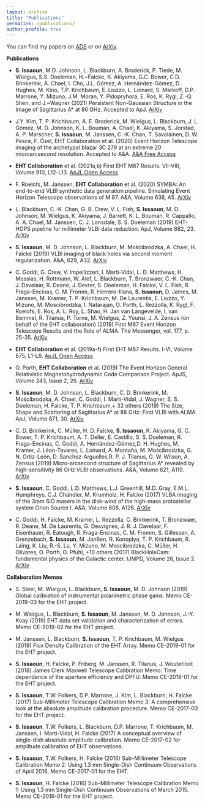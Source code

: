 ```yaml
---
layout: archive
title: "Publications"
permalink: /publications/
author_profile: true
---
```


You can find my papers on [ADS](https://ui.adsabs.harvard.edu/search/filter_database_fq_database=OR&filter_database_fq_database=database%3A%22astronomy%22&format=SHORT&fq=%7B!type%3Daqp%20v%3D%24fq_database%7D&fq_database=(database%3A%22astronomy%22)&q=author%3A(%22Issaoun%2C%20S.%22)&sort=score%20desc%2C%20bibcode%20desc&unprocessed_parameter=qform&unprocessed_parameter=adsobj_query&p_=0) or on [ArXiv](https://arxiv.org/search/?searchtype=author&query=Issaoun%2C+S). 

**Publications** 

- **S. Issaoun**, M.D. Johnson, L. Blackburn, A. Broderick, P. Tiede, M. Wielgus, S.S. Doeleman, H.~Falcke, K. Akiyama, G.C. Bower, C.D. Brinkerink, A. Chael, I. Cho, J.L. Gómez, A. Hernández-Gómez, D. Hughes, M. Kino, T.P. Krichbaum, E. Liuzzo, L. Loinard, S. Markoff, D.P. Marrone, Y. Mizuno, J.M. Moran, Y. Pidopryhora, E. Ros, K. Rygl, Z.-Q. Shen, and J.~Wagner (2021) Persistent Non-Gaussian Structure in the Image of Sagittarius A* at 86 GHz. Accepted to ApJ. [ArXiv](https://arxiv.org/abs/2104.07610)

- J.Y. Kim, T. P. Krichbaum, A. E. Broderick, M. Wielgus, L. Blackburn, J. L. Gómez, M. D. Johnson, K. L. Bouman, A. Chael, K. Akiyama, S. Jorstad, A. P. Marscher, **S. Issaoun**, M. Janssen, C.-K. Chan, T. Savolainen, D. W. Pesce, F. Özel, EHT Collaboration et al. (2020) Event Horizon Telescope imaging of the archetypal blazar 3C 279 at an extreme 20 microarcsecond resolution. Accepted to A&A. [A&A Free Access](https://www.aanda.org/articles/aa/pdf/forth/aa37493-20.pdf)

- **EHT Collaboration** et al. (2021a,b) First EHT M87 Results. VII-VIII,  Volume 910, L12-L13. [ApJL Open Access](https://iopscience.iop.org/journal/2041-8205/page/Focus_on_EHT) 

- F. Roelofs, M. Janssen, **EHT Collaboration** et al. (2020) SYMBA: An end-to-end VLBI synthetic data generation pipeline. Simulating Event Horizon Telescope observations of M 87. A&A, Volume 636, A5. [ArXiv](https://arxiv.org/abs/2004.01161)

- L. Blackburn, C.-K. Chan, G. B. Crew, V. L. Fish, **S. Issaoun**, M. D. Johnson, M. Wielgus, K. Akiyama, J. Barrett, K. L. Bouman, R. Cappallo, A. A. Chael, M. Janssen, C. J. Lonsdale, S. S. Doeleman (2019) EHT-HOPS pipeline for millimeter VLBI data reduction. ApJ, Volume 882,  23. [ArXiv](https://arxiv.org/abs/1903.08832)

- **S. Issaoun**, M. D. Johnson, L. Blackburn, M. Mościbrodzka, A. Chael, H. Falcke (2019) VLBI imaging of black holes via second moment regularization.  A&A, 629, A32. [ArXiv](https://arxiv.org/abs/1908.01296)

- C. Goddi, G. Crew, V. Impellizzeri, I. Marti-Vidal, L. D. Matthews, H. Messias, H. Rottmann, W. Alef, L. Blackburn, T. Bronzwaer, C.-K. Chan, J. Davelaar, R. Deane, J. Dexter, S. Doeleman, H. Falcke, V. L. Fish, R. Fraga-Encinas, C. M. Fromm, R. Herrero-Illana, **S. Issaoun**, D. James, M. Janssen, M. Kramer, T. P. Krichbaum, M. De Laurentis, E. Liuzzo, Y. Mizuno, M. Moscibrodzka, I. Natarajan, O. Porth, L. Rezzolla, K. Rygl, F. Roelofs, E. Ros, A. L. Roy, L. Shao, H. Jan van Langevelde, I. van Bemmel, R. Tilanus, P. Torne, M. Wielgus, Z. Younsi, J. A. Zensus (on behalf of the EHT collaboration) (2019) First M87 Event Horizon Telescope Results and the Role of ALMA. The Messenger, vol. 177, p. 25-35. [ArXiv](https://arxiv.org/abs/1910.10193)

- **EHT Collaboration** et al. (2019a-f) First EHT M87 Results. I-VI,  Volume 875, L1-L6. [ApJL Open Access](https://iopscience.iop.org/journal/2041-8205/page/Focus_on_EHT) 

- O. Porth, **EHT Collaboration** et al. (2019) The Event Horizon General Relativistic Magnetohydrodynamic Code Comparison Project. ApJS, Volume 243, Issue 2, 26. [ArXiv](https://arxiv.org/abs/1904.04923)

- **S. Issaoun**, M. D. Johnson, L. Blackburn, C. D. Brinkerink, M.  Mościbrodzka, A. Chael, C. Goddi, I. Marti-Vidal, J. Wagner, S. S. Doeleman, H. Falcke, T. P. Krichbaum,+ 32 others (2019) The Size, Shape and Scattering of Sagittarius A* at 86 GHz: First VLBI with ALMA. ApJ, Volume 871, 30. [ArXiv](https://arxiv.org/abs/1901.06226)

- C. D. Brinkerink,  C. Müller, H. D. Falcke, **S. Issaoun**, K. Akiyama, G. C. Bower, T. P. Krichbaum, A. T. Deller, E. Castillo, S. S. Doeleman, R. Fraga-Encinas, C. Goddi, A. Hernández-Gómez,D. H. Hughes, M. Kramer, J. Léon-Tavares, L. Loinard, A. Montaña, M. Mościbrodzka, G. N. Ortiz-León, D. Sanchez-Arguelles,R. P. J. Tilanus, G. W. Wilson, A. Zensus (2019) Micro-arcsecond structure of Sagittarius A* revealed by high-sensitivity 86 GHz VLBI observations. A&A, Volume 621, A119. [ArXiv](https://arxiv.org/abs/1811.08394)

- **S. Issaoun**, C. Goddi, L.D. Matthews, L.J. Greenhill, M.D. Gray, E.M.L. Humphreys, C.J. Chandler, M. Krumholz, H. Falcke (2017) VLBA imaging of the 3mm SiO masers in the disk-wind of the high-mass protostellar system Orion Source I. A&A, Volume 606, A126. [ArXiv](https://arxiv.org/abs/1707.07455)

- C. Goddi, H. Falcke, M. Kramer, L. Rezzolla, C. Brinkerink, T. Bronzwaer, R. Deane, M. De Laurentis, G. Desvignes, J. R. J. Davelaar, F. Eisenhauer, R. Eatough, R. Fraga-Encinas, C. M. Fromm, S. Gillessen, A. Grenzebach, **S. Issaoun**, M. Janßen, R. Konoplya, T. P. Krichbaum, R. Laing, K. Liu, R.-S. Lu, Y. Mizuno, M. Moscibrodzka, C. Müller, H. Olivares, O. Porth, O. Pfuhl, +10 others (2017) BlackHoleCam: fundamental physics of the Galactic center. IJMPD, Volume 26, Issue 2. [ArXiv](https://arxiv.org/abs/1606.08879)


**Collaboration Memos**
- S. Steel, M. Wielgus, L. Blackburn, **S. Issaoun**, M. D. Johnson (2019) Global calibration of instrumental polarimetric phase gains. Memo CE-2019-03 for the EHT project. 

- M. Wielgus, L. Blackburn, **S. Issaoun**, M. Janssen, M. D. Johnson, J.-Y. Koay (2019) EHT data set validation and characterization of errors. Memo CE-2019-02 for the EHT project. 

- M. Janssen, L. Blackburn, **S. Issaoun**, T. P. Krichbaum, M. Wielgus (2019) Flux Density Calibration of the EHT Array. Memo CE-2019-01 for the EHT project. 

- **S. Issaoun**, H. Falcke, P. Friberg, M. Janssen, R. Tilanus, J. Wouterloot (2018) James Clerk Maxwell Telescope Calibration Memo: Time dependence of the aperture efficiency and DPFU. Memo CE-2018-01 for the EHT project.

- **S. Issaoun**, T.W. Folkers, D.P. Marrone, J. Kim, L. Blackburn, H. Falcke (2017) Sub-Millimeter Telescope Calibration Memo 3: A comprehensive look at the absolute amplitude calibration procedure. Memo CE-2017-03 for the EHT project.

- **S. Issaoun**, T.W. Folkers, L. Blackburn, D.P. Marrone, T. Krichbaum, M. Janssen, I. Marti-Vidal, H. Falcke (2017) A conceptual overview of single-dish absolute amplitude calibration. Memo CE-2017-02 for amplitude calibration of EHT observations.

- **S. Issaoun**, T.W. Folkers, H. Falcke (2016) Sub-Millimeter Telescope Calibration Memo 2: Using 1.3 mm Single-Dish Continuum Observations of April 2016. Memo CE-2017-01 for the EHT.

- **S. Issaoun**, H. Falcke (2016) Sub-Millimeter Telescope Calibration Memo 1: Using 1.3 mm Single-Dish Continuum Observations of March 2015. Memo CE-2016-01 for the EHT project.
